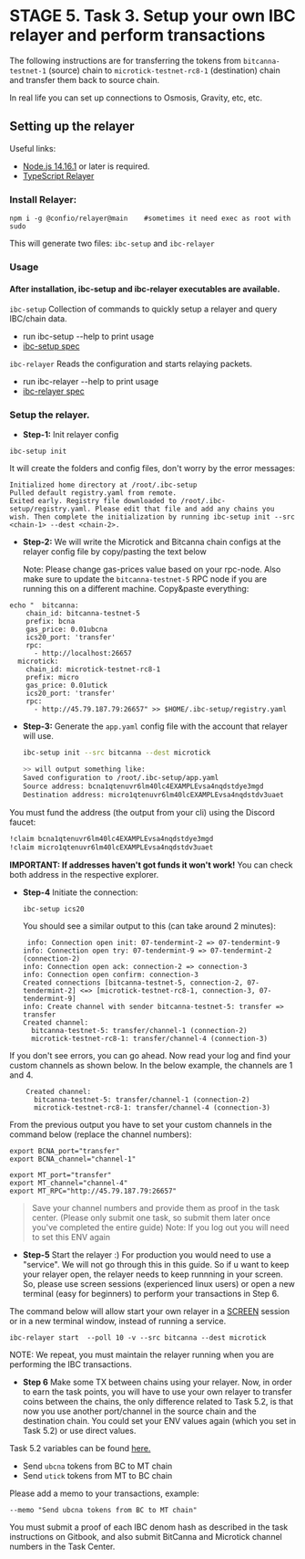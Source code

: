 # STAGE 5. Task 3. Setup your own IBC relayer and perform transactions

The following instructions are for transferring the tokens from `bitcanna-testnet-1` (source) chain to `microtick-testnet-rc8-1` (destination) chain and transfer them back to source chain.

In real life you can set up connections to Osmosis, Gravity, etc, etc. 

## Setting up the relayer

Useful links:
* [Node.js 14.16.1](https://www.google.com/search?q=install+nodejs+ubuntu+20.04) or later is required.
* [TypeScript Relayer](https://github.com/confio/ts-relayer)

### Install Relayer:

```
npm i -g @confio/relayer@main    #sometimes it need exec as root with sudo
```
This will generate two files: `ibc-setup` and `ibc-relayer`

### Usage
#### After installation, ibc-setup and ibc-relayer executables are available.

`ibc-setup`
Collection of commands to quickly setup a relayer and query IBC/chain data.

* run ibc-setup --help to print usage
* [ibc-setup spec](https://github.com/confio/ts-relayer/blob/main/spec/ibc-setup.md)

`ibc-relayer`
Reads the configuration and starts relaying packets.

* run ibc-relayer --help to print usage
* [ibc-relayer spec](https://github.com/confio/ts-relayer/blob/main/spec/ibc-relayer.md)

### Setup the relayer.
- **Step-1:** Init relayer config

```
ibc-setup init 
```
    
It will create the folders and config files, don't worry by the error messages:

```
Initialized home directory at /root/.ibc-setup
Pulled default registry.yaml from remote.
Exited early. Registry file downloaded to /root/.ibc-setup/registry.yaml. Please edit that file and add any chains you wish. Then complete the initialization by running ibc-setup init --src <chain-1> --dest <chain-2>.
```

- **Step-2:** We will write the Microtick and Bitcanna chain configs at the relayer config file by copy/pasting the text below

    Note: Please change gas-prices value based on your rpc-node. Also make sure to update the `bitcanna-testnet-5` RPC node if you are running this on a different machine.
    Copy&paste everything:
```
echo "  bitcanna:
    chain_id: bitcanna-testnet-5
    prefix: bcna
    gas_price: 0.01ubcna
    ics20_port: 'transfer'
    rpc:
      - http://localhost:26657
  microtick:
    chain_id: microtick-testnet-rc8-1
    prefix: micro
    gas_price: 0.01utick
    ics20_port: 'transfer'
    rpc:
      - http://45.79.187.79:26657" >> $HOME/.ibc-setup/registry.yaml
```
- **Step-3:** Generate the `app.yaml` config file with the account that relayer will use.

    ```bash
    ibc-setup init --src bitcanna --dest microtick

    >> will output something like:
    Saved configuration to /root/.ibc-setup/app.yaml
    Source address: bcna1qtenuvr6lm40lc4EXAMPLEvsa4nqdstdye3mgd
    Destination address: micro1qtenuvr6lm40lcEXAMPLEvsa4nqdstdv3uaet
    ```

You must fund the address (the output from your cli) using the Discord faucet:

```bash
!claim bcna1qtenuvr6lm40lc4EXAMPLEvsa4nqdstdye3mgd
!claim micro1qtenuvr6lm40lcEXAMPLEvsa4nqdstdv3uaet
```

**IMPORTANT: If addresses haven't got funds it won't work!**
You can check both address in the respective explorer.


- **Step-4** Initiate the connection:
    ```
    ibc-setup ics20
    ```
    You should see a similar output to this (can take around 2 minutes):
    ```
     info: Connection open init: 07-tendermint-2 => 07-tendermint-9
    info: Connection open try: 07-tendermint-9 => 07-tendermint-2 (connection-2)
    info: Connection open ack: connection-2 => connection-3
    info: Connection open confirm: connection-3
    Created connections [bitcanna-testnet-5, connection-2, 07-tendermint-2] <=> [microtick-testnet-rc8-1, connection-3, 07-tendermint-9]
    info: Create channel with sender bitcanna-testnet-5: transfer => transfer
    Created channel:
      bitcanna-testnet-5: transfer/channel-1 (connection-2)
      microtick-testnet-rc8-1: transfer/channel-4 (connection-3)

    ```

If you don't see errors, you can go ahead. Now read your log and find your custom channels as shown below. In the below example, the channels are 1 and 4.
```
    Created channel:
      bitcanna-testnet-5: transfer/channel-1 (connection-2)
      microtick-testnet-rc8-1: transfer/channel-4 (connection-3)
```
From the previous output you have to set your custom channels in the command below (replace the channel numbers):
```
export BCNA_port="transfer"
export BCNA_channel="channel-1"

export MT_port="transfer"
export MT_channel="channel-4"
export MT_RPC="http://45.79.187.79:26657"
```

> Save your channel numbers and provide them as proof in the task center. (Please only submit one task, so submit them later once you've completed the entire guide)
> Note: If you log out you will need to set this ENV again

- **Step-5** Start the relayer :)
For production you would need to use a "service". We will not go through this in this guide. So if u want to keep your relayer open, the relayer needs to keep runnning in your screen. So, please use screen sessions (experienced linux users) or open a new terminal (easy for beginners) to perform your transactions in Step 6.

The command below will allow start your own relayer in a [SCREEN](https://www.google.com/search?q=screen+linux) session or in a new terminal window, instead of running a service.
```
ibc-relayer start  --poll 10 -v --src bitcanna --dest microtick 

```
NOTE: We repeat, you must maintain the relayer running when you are performing the IBC transactions.


- **Step 6** Make some TX between chains using your relayer.
Now, in order to earn the task points, you will have to use your own relayer to transfer coins between the chains, the only difference related to Task 5.2, is that now you use another port/channel in the source chain and the destination chain. You could set your ENV values again (which you set in Task 5.2) or use direct values.

Task 5.2 variables can be found [here.](https://github.com/BitCannaGlobal/testnet-bcna-cosmos/blob/main/instructions/stage5/task5.2.md)

* Send `ubcna` tokens from BC to MT chain
* Send `utick` tokens from MT to BC chain

Please add a memo to your transactions, example: 
```
--memo "Send ubcna tokens from BC to MT chain"
```

You must submit a proof of each IBC denom hash as described in the task instructions on Gitbook, and also submit BitCanna and Microtick channel numbers in the Task Center.

